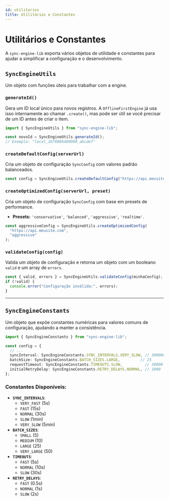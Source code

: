 ```yaml
---
id: utilitarios
title: Utilitários e Constantes
---
```


# Utilitários e Constantes

A `sync-engine-lib` exporta vários objetos de utilidade e constantes para ajudar a simplificar a configuração e o desenvolvimento.

## `SyncEngineUtils`

Um objeto com funções úteis para trabalhar com a engine.

### `generateId()`
Gera um ID local único para novos registros. A `OfflineFirstEngine` já usa isso internamente ao chamar `.create()`, mas pode ser útil se você precisar de um ID antes de criar o item.
```typescript
import { SyncEngineUtils } from "sync-engine-lib";

const novoId = SyncEngineUtils.generateId();
// Exemplo: "local_1678886400000_abcdef"
```

### `createDefaultConfig(serverUrl)`
Cria um objeto de configuração `SyncConfig` com valores padrão balanceados.
```typescript
const config = SyncEngineUtils.createDefaultConfig("https://api.meusite.com");
```

### `createOptimizedConfig(serverUrl, preset)`
Cria um objeto de configuração `SyncConfig` com base em presets de performance.
-   **Presets:** `'conservative'`, `'balanced'`, `'aggressive'`, `'realtime'`.
```typescript
const aggressiveConfig = SyncEngineUtils.createOptimizedConfig(
  "https://api.meusite.com",
  "aggressive"
);
```

### `validateConfig(config)`
Valida um objeto de configuração e retorna um objeto com um booleano `valid` e um array de `errors`.
```typescript
const { valid, errors } = SyncEngineUtils.validateConfig(minhaConfig);
if (!valid) {
  console.error("Configuração inválida:", errors);
}
```

---

## `SyncEngineConstants`

Um objeto que expõe constantes numéricas para valores comuns de configuração, ajudando a manter a consistência.

```typescript
import { SyncEngineConstants } from "sync-engine-lib";

const config = {
  // ...
  syncInterval: SyncEngineConstants.SYNC_INTERVALS.VERY_SLOW, // 300000 (5 minutos)
  batchSize: SyncEngineConstants.BATCH_SIZES.LARGE,         // 25
  requestTimeout: SyncEngineConstants.TIMEOUTS.SLOW,          // 30000
  initialRetryDelay: SyncEngineConstants.RETRY_DELAYS.NORMAL, // 1000
};
```

### Constantes Disponíveis:

-   **`SYNC_INTERVALS`**:
    -   `VERY_FAST` (5s)
    -   `FAST` (15s)
    -   `NORMAL` (30s)
    -   `SLOW` (1min)
    -   `VERY_SLOW` (5min)
-   **`BATCH_SIZES`**:
    -   `SMALL` (5)
    -   `MEDIUM` (10)
    -   `LARGE` (25)
    -   `VERY_LARGE` (50)
-   **`TIMEOUTS`**:
    -   `FAST` (5s)
    -   `NORMAL` (10s)
    -   `SLOW` (30s)
-   **`RETRY_DELAYS`**:
    -   `FAST` (0.5s)
    -   `NORMAL` (1s)
    -   `SLOW` (2s)
